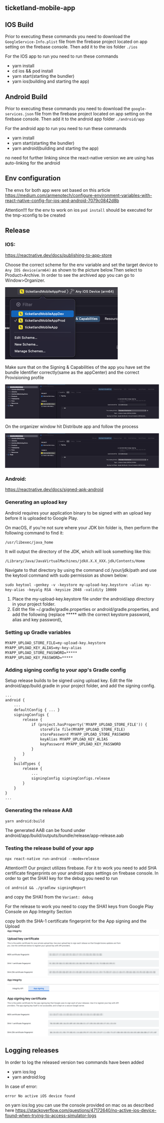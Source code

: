 ticketland-mobile-app
-----

## IOS Build
Prior to executing these commands you need to download the `GoogleService-Info.plist` file from the firebase project located on app setting on the firebase console. Then add it to the ios folder `./ios`

For the IOS app to run you need to run these commands
- yarn install
- cd ios && pod install
- yarn start(starting the bundler)
- yarn ios(building and starting the app)

## Android Build
Prior to executing these commands you need to download the `google-services.json` file from the firebase project located on app setting on the firebase console. Then add it to the android app folder `./android/app`

For the android app to run you need to run these commands
- yarn install
- yarn start(starting the bundler)
- yarn android(building and starting the app)

no need fot further linking since the react-native version we are using has auto-linking for the android

## Env configuration

The envs for both app were set based on this article
https://medium.com/armenotech/configure-environment-variables-with-react-native-config-for-ios-and-android-7079c0842d8b

Attention!!!
for the env to work on ios `pod install` should be executed for the tmp-xconfig to be created



## Release
### IOS:
https://reactnative.dev/docs/publishing-to-app-store

Choose the correct scheme for the env variable and set the target device to  `Any IOS device(arm64)` as shown to the picture below.Then select to Product>Archive.
In order to see the archived app you can go to Window>Organizer.

![Screenshot](./src/assets/readme/ios-schemes.png)

Make sure that on the Signing & Capabilities of the app you have set the bundle Identifier correctly(same as the appCenter) and the correct Provisioning profile

![Screenshot](./src/assets/readme/ios-signing.png)

On the organizer window hit Distribute app and follow the process

![Screenshot](./src/assets/readme/ios-organizer.png)

### Android:
https://reactnative.dev/docs/signed-apk-android

### Generating an upload key
Android requires your application binary to be signed with an upload key before it is uploaded to Google Play.

On macOS, if you're not sure where your JDK bin folder is, then perform the following command to find it:
```
/usr/libexec/java_home
```

It will output the directory of the JDK, which will look something like this:
```
/Library/Java/JavaVirtualMachines/jdkX.X.X_XXX.jdk/Contents/Home
```

Navigate to that directory by using the command cd /your/jdk/path and use the keytool command with sudo permission as shown below:
```
sudo keytool -genkey -v -keystore my-upload-key.keystore -alias my-key-alias -keyalg RSA -keysize 2048 -validity 10000
```

1. Place the my-upload-key.keystore file under the android/app directory in your project folder.
2. Edit the file ~/.gradle/gradle.properties or android/gradle.properties, and add the following (replace ***** with the correct keystore password, alias and key password),
   
### Setting up Gradle variables

```
MYAPP_UPLOAD_STORE_FILE=my-upload-key.keystore
MYAPP_UPLOAD_KEY_ALIAS=my-key-alias
MYAPP_UPLOAD_STORE_PASSWORD=*****
MYAPP_UPLOAD_KEY_PASSWORD=*****
```

### Adding signing config to your app's Gradle config
Setup release builds to be signed using upload key. Edit the file android/app/build.gradle in your project folder, and add the signing config.
```
...
android {
    ...
    defaultConfig { ... }
    signingConfigs {
        release {
            if (project.hasProperty('MYAPP_UPLOAD_STORE_FILE')) {
                storeFile file(MYAPP_UPLOAD_STORE_FILE)
                storePassword MYAPP_UPLOAD_STORE_PASSWORD
                keyAlias MYAPP_UPLOAD_KEY_ALIAS
                keyPassword MYAPP_UPLOAD_KEY_PASSWORD
            }
        }
    }
    buildTypes {
        release {
            ...
            signingConfig signingConfigs.release
        }
    }
}
...
```

### Generating the release AAB
```
yarn android:build
```

The generated AAB can be found under android/app/build/outputs/bundle/release/app-release.aab
### Testing the release build of your app
```
npx react-native run-android --mode=release
```

Attention!!! Our project utilizes firebase. For it to work you need to add SHA certificate fingerprints on your android apps settings on firebase console.
In order to get the SHA1 key for the debug you need to run
```
cd android && ./gradlew signingReport
```
and copy the SHA1 from the `Variant: debug`

For the release to work you need to copy the SHA1 keys from Google Play Console on App Integrity Section

copy both the SHA-1 certificate fingerprint for the App signing and the Upload
![Screenshot](./src/assets/readme/android-upload-key.png)
![Screenshot](./src/assets/readme/android-signing-key.png)

## Logging releases
In order to log the released version two commands have been added
- yarn ios:log
- yarn android:log

In case of error:
 ```
 error No active iOS device found
 ```` 
on yarn ios:log you can use the console provided on mac os as described here
https://stackoverflow.com/questions/47172640/no-active-ios-device-found-when-trying-to-access-simulator-logs
